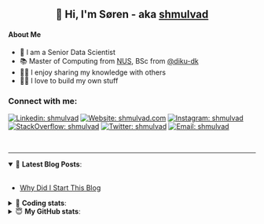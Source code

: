 <h2 align="center">
	👋 Hi, I'm Søren - aka <a href="https://shmulvad.com">shmulvad</a>
</h2>

#### About Me
- 🤖 I am a Senior Data Scientist
- 📚 Master of Computing from [NUS], BSc from [@diku-dk]
- 👨‍🏫 I enjoy sharing my knowledge with others
- 👨‍💻 I love to build my own stuff

### Connect with me:

[![Linkedin: shmulvad](https://img.shields.io/badge/shmulvad-blue?style=flat&logo=Linkedin&logoColor=white)][linkedin]
[![Website: shmulvad.com](https://img.shields.io/badge/shmulvad.com-47CCCC?&style=flat&logo=Google-Chrome&logoColor=white)][website]
[![Instagram: shmulvad](https://img.shields.io/badge/-@shmulvad-purple?style=flat&logo=Instagram&logoColor=white)][instagram]
[![StackOverflow: shmulvad](https://img.shields.io/badge/shmulvad-FE7A16?style=flat&logo=stack-overflow&logoColor=white)][stackOverflow]
[![Twitter: shmulvad](https://img.shields.io/badge/@shmulvad-1ca0f1?style=flat&logo=twitter&logoColor=white)][twitter]
[![Email: shmulvad](https://img.shields.io/badge/shmulvad-D14836?style=flat&logo=gmail&logoColor=white)][mail]

<br />

---

<details open>
 <summary>📕 <b>Latest Blog Posts</b>: </summary>

<br>

<!-- BLOG-POST-LIST:START -->
- [Why Did I Start This Blog](https://shmulvad.com/blog/why-did-start-this-blog)
<!-- BLOG-POST-LIST:END -->

</details>

<!-- --- -->

<details>
 <summary>🤖 <b>Coding stats</b>: </summary>

<br>

NOTE: Doesn't track coding at work or work done in environments such as Jupyter Notebooks.

<!--START_SECTION:waka-->
![Code Time](http://img.shields.io/badge/Code%20Time-2%2C962%20hrs%2049%20mins-blue)

**I'm an Early 🐤** 

```text
🌞 Morning                2018 commits        ███████░░░░░░░░░░░░░░░░░░   27.33 % 
🌆 Daytime                3062 commits        ██████████░░░░░░░░░░░░░░░   41.47 % 
🌃 Evening                1654 commits        ██████░░░░░░░░░░░░░░░░░░░   22.40 % 
🌙 Night                  650 commits         ██░░░░░░░░░░░░░░░░░░░░░░░   08.80 % 
```


📊 **This Week I Spent My Time On** 

```text
💬 Programming Languages: 
TypeScript               4 hrs 15 mins       ██████████████░░░░░░░░░░░   56.34 % 
Other                    1 hr 31 mins        █████░░░░░░░░░░░░░░░░░░░░   20.20 % 
Python                   1 hr 11 mins        ████░░░░░░░░░░░░░░░░░░░░░   15.68 % 
JSON                     16 mins             █░░░░░░░░░░░░░░░░░░░░░░░░   03.74 % 
CSV                      6 mins              ░░░░░░░░░░░░░░░░░░░░░░░░░   01.35 % 

🔥 Editors: 
VS Code                  6 hrs 3 mins        ████████████████████░░░░░   80.28 % 
Zsh                      1 hr 29 mins        █████░░░░░░░░░░░░░░░░░░░░   19.72 % 

🐱‍💻 Projects: 
km24-core                7 hrs 28 mins       █████████████████████████   99.02 % 
Terminal                 4 mins              ░░░░░░░░░░░░░░░░░░░░░░░░░   00.98 % 
```


 Last Updated on 15/12/2024 18:50:22 UTC
<!--END_SECTION:waka-->

</details>

<!-- --- -->

<details>
 <summary>😇 <b>My GitHub stats</b>: </summary>

<br>

<img align="left" alt="shmulvad's Github Stats" src="https://github-readme-stats.vercel.app/api?username=shmulvad&show_icons=true&hide_border=true" />

</details>



[website]: https://shmulvad.com
[twitter]: https://twitter.com/shmulvad
[linkedin]: https://linkedin.com/in/shmulvad
[instagram]: https://instagram.com/shmulvad
[stackOverflow]: https://stackoverflow.com/users/9248793/shmulvad
[mail]: mailto:shmulvad@gmail.com
[@diku-dk]: https://github.com/diku-dk
[github]: https://github.com/shmulvad
[NUS]: https://www.nus.edu.sg

